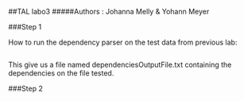 ##TAL labo3
#####Authors : Johanna Melly & Yohann Meyer

###Step 1

How to run the dependency parser on the test data from previous lab: 
```java -cp stanford-corenlp-3.9.2.jar edu.stanford.nlp.parser.nndep.DependencyParser -model data/UD_French -testFile data/fr-ud-test.conllu3 -outFile dependenciesOutputFile.txt
```
This give us a file named dependenciesOutputFile.txt containing the dependencies on the file tested. 

###Step 2

```java -cp stanford-corenlp-3.9.2.jar edu.stanford.nlp.parser.nndep.DependencyParser -trainFile data/fr-ud-train.conllu3 -wordCutOff 3 ‐trainingThreads 8 -maxIter 5000 -model modelOutputFile.txt.gz
```

